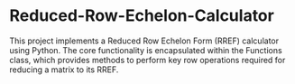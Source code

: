# Reduced-Row-Echelon-Calculator

This project implements a Reduced Row Echelon Form (RREF) calculator using Python. The core functionality is encapsulated within the Functions class, which provides methods to perform key row operations required for reducing a matrix to its RREF.